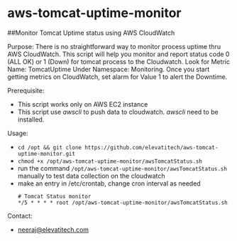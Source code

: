 # aws-tomcat-uptime-monitor
##Monitor Tomcat Uptime status using AWS CloudWatch

Purpose:
  There is no straightforward way to monitor process uptime thru AWS CloudWatch. This script will help you monitor and report status code 0 (ALL OK) or 1 (Down) for tomcat process to the Cloudwatch. Look for Metric Name: TomcatUptime Under Namespace: Monitoring. Once you start getting metrics on CloudWatch, set alarm for Value 1 to alert the Downtime.
  
Prerequisite: 
  * This script works only on AWS EC2 instance
  * This script use *awscli* to push data to cloudwatch. *awscli* need to be installed.
  
Usage:
  * ```cd /opt && git clone https://github.com/elevatitech/aws-tomcat-uptime-monitor.git```
  * ```chmod +x /opt/aws-tomcat-uptime-monitor/awsTomcatStatus.sh```
  * run the command ```/opt/aws-tomcat-uptime-monitor/awsTomcatStatus.sh``` manually to test data collection on the cloudwatch
  * make an entry in /etc/crontab, change cron interval as needed
     ```
     # Tomcat Status monitor
     */5 * * * * root /opt/aws-tomcat-uptime-monitor/awsTomcatStatus.sh
     ```

Contact: 
  * neeraj@elevatitech.com
  

